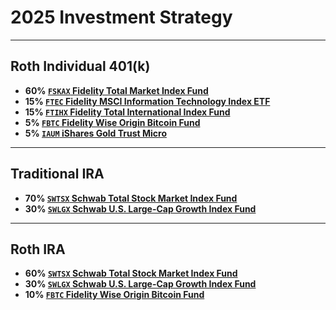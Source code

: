 # 2025 Investment Strategy

---
## Roth Individual 401(k)

- **60% [`FSKAX` Fidelity Total Market Index Fund](https://fundresearch.fidelity.com/mutual-funds/summary/315911693)**
- **15% [`FTEC` Fidelity MSCI Information Technology Index ETF](https://digital.fidelity.com/prgw/digital/research/quote/dashboard/summary?symbol=FTEC)**
- **15% [`FTIHX` Fidelity Total International Index Fund](https://fundresearch.fidelity.com/mutual-funds/summary/31635V638)**
- **5% [`FBTC` Fidelity Wise Origin Bitcoin Fund](https://digital.fidelity.com/prgw/digital/research/quote/dashboard/summary?symbol=FBTC)**
- **5% [`IAUM` iShares Gold Trust Micro](https://www.ishares.com/us/products/306979/ishares-gold-trust-micro)**

---
## Traditional IRA

- **70% [`SWTSX` Schwab Total Stock Market Index Fund](https://www.schwabassetmanagement.com/products/swtsx)**
- **30% [`SWLGX` Schwab U.S. Large-Cap Growth Index Fund](https://www.schwabassetmanagement.com/products/swlgx)**

---
## Roth IRA

- **60% [`SWTSX` Schwab Total Stock Market Index Fund](https://www.schwabassetmanagement.com/products/swtsx)**
- **30% [`SWLGX` Schwab U.S. Large-Cap Growth Index Fund](https://www.schwabassetmanagement.com/products/swlgx)**
- **10% [`FBTC` Fidelity Wise Origin Bitcoin Fund](https://digital.fidelity.com/prgw/digital/research/quote/dashboard/summary?symbol=FBTC)**